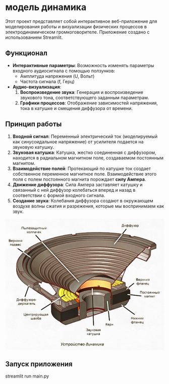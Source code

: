# модель динамика

Этот проект представляет собой интерактивное веб-приложение для моделирования работы и визуализации физических процессов в электродинамическом громкоговорителе. Приложение создано с использованием Streamlit.

## Функционал

-   **Интерактивные параметры**: Возможность изменять параметры входного аудиосигнала с помощью ползунков:
    -   Амплитуда напряжения (U, Вольт)
    -   Частота сигнала (f, Герц)
-   **Аудио-визуализация**:
    1.  **Воспроизведение звука**: Генерация и воспроизведение звукового тона, соответствующего заданным параметрам.
    2.  **Графики процессов**: Отображение зависимостей напряжения, тока в катушке и смещения диффузора от времени.

## Принцип работы

1.  **Входной сигнал**: Переменный электрический ток (моделируемый как синусоидальное напряжение) от усилителя подается на звуковую катушку.
2.  **Звуковая катушка**: Катушка, жестко соединенная с диффузором, находится в радиальном магнитном поле, создаваемом постоянным магнитом.
3.  **Взаимодействие полей**: Протекающий по катушке ток создает собственное переменное магнитное поле. Взаимодействие этого поля с полем постоянного магнита порождает **силу Ампера**.
4.  **Движение диффузора**: Сила Ампера заставляет катушку и связанный с ней диффузор колебаться вперед и назад в соответствии с формой входного сигнала.
5.  **Создание звука**: Колебания диффузора создают в окружающем воздухе волны сжатия и разрежения, которые мы воспринимаем как звук.

![](устройство-динамика.jpg)


## Запуск приложения
streamlit run main.py
